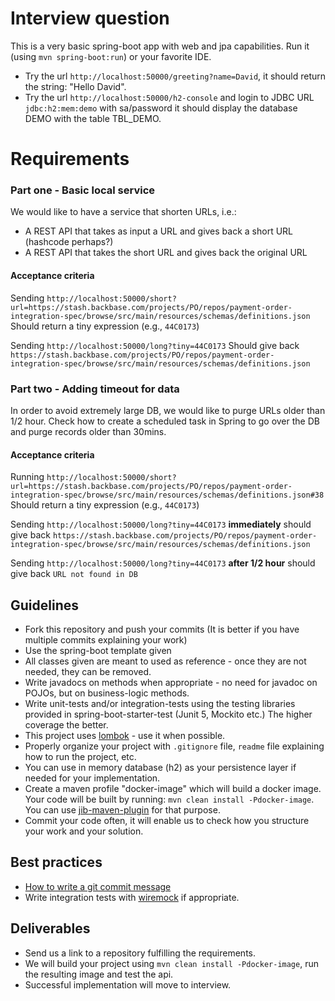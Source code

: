 Interview question
==================


This is a very basic spring-boot app with web and jpa capabilities.
Run it (using `mvn spring-boot:run`) or your favorite IDE.
* Try the url `http://localhost:50000/greeting?name=David`, it should return the string: "Hello David".
* Try the url `http://localhost:50000/h2-console` and login to JDBC URL `jdbc:h2:mem:demo` with sa/password
  it should display the database DEMO with the table TBL_DEMO.

# Requirements
### Part one - Basic local service
We would like to have a service that shorten URLs, i.e.:
* A REST API that takes as input a URL and gives back a short URL (hashcode perhaps?)
* A REST API that takes the short URL and gives back the original URL

#### Acceptance criteria
Sending `http://localhost:50000/short?url=https://stash.backbase.com/projects/PO/repos/payment-order-integration-spec/browse/src/main/resources/schemas/definitions.json` Should return a tiny expression (e.g., `44C0173`)

Sending `http://localhost:50000/long?tiny=44C0173` Should give back `https://stash.backbase.com/projects/PO/repos/payment-order-integration-spec/browse/src/main/resources/schemas/definitions.json`

### Part two - Adding timeout for data
In order to avoid extremely large DB, we would like to purge URLs older than 1/2 hour.
Check how to create a scheduled task in Spring to go over the DB and purge records older than 30mins.

#### Acceptance criteria
Running `http://localhost:50000/short?url=https://stash.backbase.com/projects/PO/repos/payment-order-integration-spec/browse/src/main/resources/schemas/definitions.json#38` Should return a tiny expression (e.g., `44C0173`)

Sending `http://localhost:50000/long?tiny=44C0173` **immediately** should give back `https://stash.backbase.com/projects/PO/repos/payment-order-integration-spec/browse/src/main/resources/schemas/definitions.json`

Sending `http://localhost:50000/long?tiny=44C0173` **after 1/2 hour** should give back `URL not found in DB`


## Guidelines
* Fork this repository and push your commits (It is better if you have  multiple commits explaining your work)
* Use the spring-boot template given
* All classes given are meant to used as reference - once they are not needed, they can be removed.
* Write javadocs on methods when appropriate - no need for javadoc on POJOs, but on business-logic methods.
* Write unit-tests and/or integration-tests using the testing libraries provided in spring-boot-starter-test (Junit 5, Mockito etc.)
  The higher coverage the better.
* This project uses [lombok](https://projectlombok.org/) - use it when possible.
* Properly organize your project with `.gitignore` file, `readme` file explaining how to run the project, etc.
* You can use in memory database (h2) as your persistence layer if needed for your implementation.
* Create a maven profile "docker-image" which will build a docker image. Your code will be built by running: `mvn clean install -Pdocker-image`. You can use [jib-maven-plugin](https://github.com/GoogleContainerTools/jib/tree/master/jib-maven-plugin) for that purpose. 
* Commit your code often, it will enable us to check how you structure your work and your solution.

## Best practices
* [How to write a git commit message](https://cbea.ms/git-commit/)
* Write integration tests with [wiremock](https://wiremock.org/docs/getting-started/) if appropriate.


## Deliverables
* Send us a link to a repository fulfilling the requirements.
* We will build your project using `mvn clean install -Pdocker-image`, run the resulting image and test the api.
* Successful implementation will move to interview.
